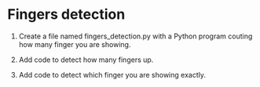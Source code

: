 # Fingers detection

1. Create a file named fingers_detection.py with a Python program couting how many finger you are showing.

2. Add code to detect how many fingers up.

3. Add code to detect which finger you are showing exactly.
